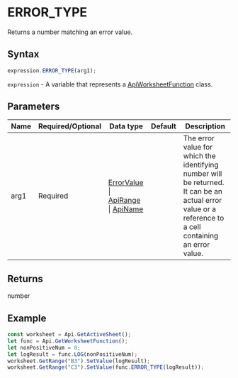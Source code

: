 # ERROR_TYPE

Returns a number matching an error value.

## Syntax

```javascript
expression.ERROR_TYPE(arg1);
```

`expression` - A variable that represents a [ApiWorksheetFunction](../ApiWorksheetFunction.md) class.

## Parameters

| **Name** | **Required/Optional** | **Data type** | **Default** | **Description** |
| ------------- | ------------- | ------------- | ------------- | ------------- |
| arg1 | Required | [ErrorValue](../../Enumeration/ErrorValue.md) \| [ApiRange](../../ApiRange/ApiRange.md) \| [ApiName](../../ApiName/ApiName.md) |  | The error value for which the identifying number will be returned. It can be an actual error value or a reference to a cell containing an error value. |

## Returns

number

## Example



```javascript editor-
const worksheet = Api.GetActiveSheet();
let func = Api.GetWorksheetFunction();
let nonPositiveNum = 0;
let logResult = func.LOG(nonPositiveNum);
worksheet.GetRange("B3").SetValue(logResult);
worksheet.GetRange("C3").SetValue(func.ERROR_TYPE(logResult));

```
